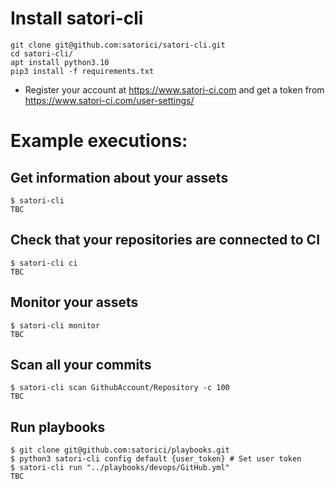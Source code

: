 # Install satori-cli
```
git clone git@github.com:satorici/satori-cli.git
cd satori-cli/
apt install python3.10
pip3 install -f requirements.txt
```
- Register your account at https://www.satori-ci.com and get a token from https://www.satori-ci.com/user-settings/

# Example executions:

## Get information about your assets
```
$ satori-cli
TBC
```

## Check that your repositories are connected to CI
```
$ satori-cli ci
TBC
```

## Monitor your assets
```
$ satori-cli monitor
TBC
```

## Scan all your commits
```
$ satori-cli scan GithubAccount/Repository -c 100
TBC
```

## Run playbooks

```
$ git clone git@github.com:satorici/playbooks.git
$ python3 satori-cli config default {user_token} # Set user token
$ satori-cli run "../playbooks/devops/GitHub.yml"
TBC
```
